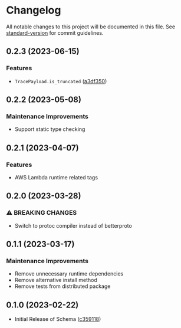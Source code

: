 # Changelog

All notable changes to this project will be documented in this file. See [standard-version](https://github.com/conventional-changelog/standard-version) for commit guidelines.

## 0.2.3 (2023-06-15)

### Features

- `TracePayload.is_truncated` ([a3df350](https://github.com/serverless/console/commit/a3df350aa5558edeaf4e7f75bf9660df709a80ad))

## 0.2.2 (2023-05-08)

### Maintenance Improvements

- Support static type checking

## 0.2.1 (2023-04-07)

### Features

- AWS Lambda runtime related tags

## 0.2.0 (2023-03-28)

### ⚠ BREAKING CHANGES

- Switch to protoc compiler instead of betterproto

## 0.1.1 (2023-03-17)

### Maintenance Improvements

- Remove unnecessary runtime dependencies
- Remove alternative install method
- Remove tests from distributed package

## 0.1.0 (2023-02-22)

- Initial Release of Schema ([c359118](https://github.com/serverless/console/commit/c3591187e854af1bad6fcac28d612e73c4daecc0))
